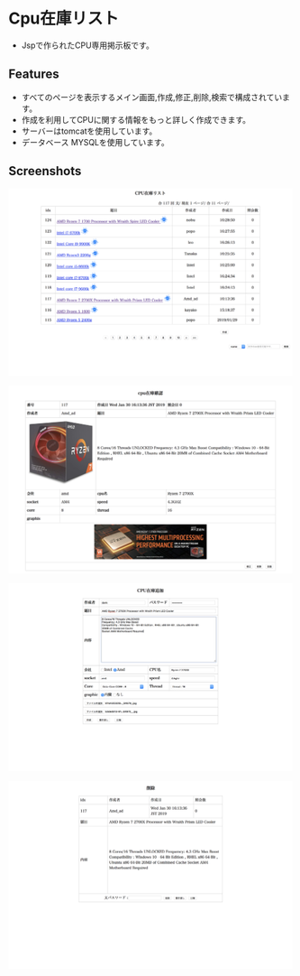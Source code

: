 # Cpu在庫リスト

* Jspで作られたCPU専用掲示板です。

## Features

* すべてのページを表示するメイン画面,作成,修正,削除,検索で構成されています。
* 作成を利用してCPUに関する情報をもっと詳しく作成できます。
* サーバーはtomcatを使用しています。
* データベース MYSQLを使用しています。


## Screenshots

![test](https://github.com/songgisung/CpuBoard/blob/master/pic/list.png)

![test](https://github.com/songgisung/CpuBoard/blob/master/pic/detail.png)

![test](https://github.com/songgisung/CpuBoard/blob/master/pic/insert.png)

![test](https://github.com/songgisung/CpuBoard/blob/master/pic/delete.png)

